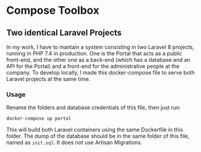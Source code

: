# Compose Toolbox

## Two identical Laravel Projects

In my work, I have to mantain a system consisting in two Laravel 8 projects, running in PHP 7.4 in production. One is the Portal that acts as a public front-end, and the other one as a back-end (which has a database and an API for the Portal) and a front-end for the administrative people at the company. To develop locally, I made this docker-compose file to serve both Laravel projects at the same time.

### Usage

Rename the folders and database credentials of this file, then just run:

`docker-compose up portal`

This will build both Laravel containers using the same Dockerfile in this folder. The dump of the database should be in the same folder of this file, named as `init.sql`. It does not use Artisan Migrations.